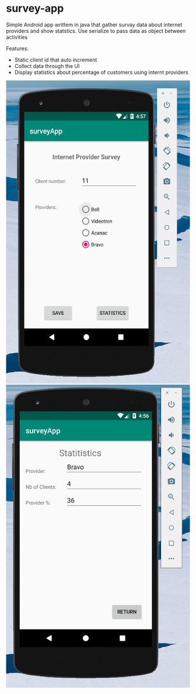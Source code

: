 # survey-app

Simple Android app writtem in java that gather survay data about internet providers and show statstics. Use serialize to pass data as object between activities

Features:

- Static client id that auto increment
- Collect data through the UI
- Display statistics about percentage of customers using internt providers

![Screenshoot1](images/Screenshot1.png)
![Screenshoot2](images/Screenshot2.png)
